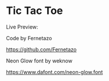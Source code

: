# Tic Tac Toe

Live Preview:



Code by Fernetazo

https://github.com/Fernetazo


Neon Glow font by weknow

https://www.dafont.com/neon-glow.font